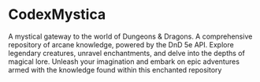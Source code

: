 # CodexMystica

A mystical gateway to the world of Dungeons & Dragons. A comprehensive repository of arcane knowledge, powered by the DnD 5e API. Explore legendary creatures, unravel enchantments, and delve into the depths of magical lore. Unleash your imagination and embark on epic adventures armed with the knowledge found within this enchanted repository